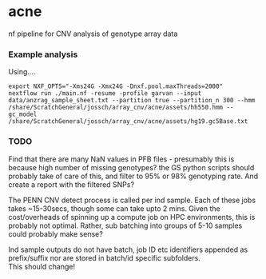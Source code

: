 # acne
nf pipeline for CNV analysis of genotype array data

### 





### Example analysis
Using....

```
export NXF_OPTS="-Xms24G -Xmx24G -Dnxf.pool.maxThreads=2000"
nextflow run ./main.nf -resume -profile garvan --input data/anzrag_sample_sheet.txt --partition true --partition_n 300 --hmm /share/ScratchGeneral/jossch/array_cnv/acne/assets/hh550.hmm --gc_model /share/ScratchGeneral/jossch/array_cnv/acne/assets/hg19.gc5Base.txt
```



### TODO
  

Find that there are many NaN values in PFB files - presumably this is because high number of missing genotypes? the GS python scripts
should probably take of care of this, and filter to 95% or 98% genotyping rate. And create a report with the filtered SNPs?


The PENN CNV detect process is called per ind sample. Each of these jobs takes ~15-30secs, though some can take upto 2 mins. Given the cost/overheads of spinning up a compute job on HPC environments, this is probably not optimal. Rather, sub batching into groups of 5-10 samples could probably make sense?

Ind sample outputs do not have batch, job ID etc identifiers appended as prefix/suffix nor are stored in batch/id specific subfolders.  
This should change!
